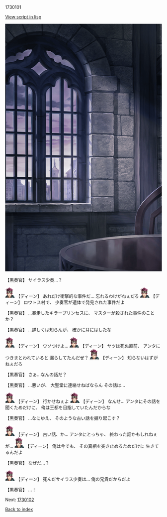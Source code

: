 1730101

[View script in lisp](../scripts/1730101.txt)

![church_room.png](../images/backgrounds/church_room.png)

【黒奏官】
サイラス少奏…？

<img src="../images/units/6.png" alt="6.png" height="34"/>
【ディーン】
あれだけ衝撃的な事件だ…
忘れるわけがねぇだろ

<img src="../images/units/6.png" alt="6.png" height="34"/>
【ディーン】
ロウトス村で、
少奏官が遺体で発見された事件だよ

【黒奏官】
…暴走したキラープリンセスに、
マスターが殺された事件のことか？

【黒奏官】
…詳しくは知らんが、
確かに耳にはしたな

<img src="../images/units/6.png" alt="6.png" height="34"/>
【ディーン】
ウソつけよ…

<img src="../images/units/6.png" alt="6.png" height="34"/>
【ディーン】
ヤツは死ぬ直前、
アンタにつきまとわれていると
漏らしてたんだぜ？

<img src="../images/units/6.png" alt="6.png" height="34"/>
【ディーン】
知らないはずがねぇだろ

【黒奏官】
さぁ…なんの話だ？

【黒奏官】
…悪いが、
大聖堂に連絡せねばならん
その話は…

<img src="../images/units/6.png" alt="6.png" height="34"/>
【ディーン】
行かせねぇよ

<img src="../images/units/6.png" alt="6.png" height="34"/>
【ディーン】
なんせ…
アンタにその話を聞くためだけに、
俺は王都を目指していたんだからな

【黒奏官】
…なにゆえ、
そのような古い話を掘り起こす？

<img src="../images/units/6.png" alt="6.png" height="34"/>
【ディーン】
古い話、か…
アンタにとっちゃ、
終わった話かもしれねぇが…

<img src="../images/units/6.png" alt="6.png" height="34"/>
【ディーン】
俺は今でも、
その真相を突き止めるためだけに
生きてるんだよ

【黒奏官】
なぜだ…？

<img src="../images/units/6.png" alt="6.png" height="34"/>
【ディーン】
死んだサイラス少奏は…
俺の兄貴だからだよ

【黒奏官】
…！


Next: [1730102](1730102.md)

[Back to index](index.md)
